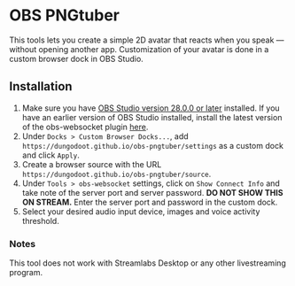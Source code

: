# OBS PNGtuber
This tools lets you create a simple 2D avatar that reacts when you speak — without opening another app. Customization of your avatar is done in a custom browser dock in OBS Studio.

## Installation
1. Make sure you have [OBS Studio version 28.0.0 or later](https://obsproject.com/download) installed. If you have an earlier version of OBS Studio installed, install the latest version of the obs-websocket plugin [here](https://github.com/obsproject/obs-websocket/releases/).
2. Under `Docks > Custom Browser Docks...`, add `https://dungodoot.github.io/obs-pngtuber/settings` as a custom dock and click `Apply`.
3. Create a browser source with the URL `https://dungodoot.github.io/obs-pngtuber/source`.
4. Under `Tools > obs-websocket` settings, click on `Show Connect Info` and take note of the server port and server password. **DO NOT SHOW THIS ON STREAM.** Enter the server port and password in the custom dock.
5. Select your desired audio input device, images and voice activity threshold.

### Notes
This tool does not work with Streamlabs Desktop or any other livestreaming program.
